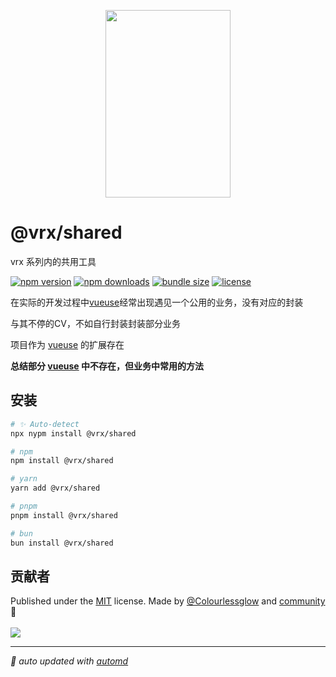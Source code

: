 <p align="center">
<img src="https://vrx-vue.github.io/vrx/favicon.svg" width="200" height="300">
</p>

# @vrx/shared

vrx 系列内的共用工具

<!-- automd:badges color="green" license licenseBranch  bundlephobia packagephobia -->

[![npm version](https://img.shields.io/npm/v/@vrx/shared?color=green)](https://npmjs.com/package/@vrx/shared)
[![npm downloads](https://img.shields.io/npm/dm/@vrx/shared?color=green)](https://npmjs.com/package/@vrx/shared)
[![bundle size](https://img.shields.io/bundlephobia/minzip/@vrx/shared?color=green)](https://bundlephobia.com/package/@vrx/shared)
[![license](https://img.shields.io/github/license/vrx-vue/vrx?color=green)](https://github.com/vrx-vue/vrx/blob/true/LICENSE)

<!-- /automd -->

在实际的开发过程中[vueuse](https://vueuse.org/)经常出现遇见一个公用的业务，没有对应的封装

与其不停的CV，不如自行封装封装部分业务

项目作为 [vueuse](https://vueuse.org/) 的扩展存在

**总结部分 [vueuse](https://vueuse.org/) 中不存在，但业务中常用的方法**

## 安装

<!-- automd:pm-install  -->

```sh
# ✨ Auto-detect
npx nypm install @vrx/shared

# npm
npm install @vrx/shared

# yarn
yarn add @vrx/shared

# pnpm
pnpm install @vrx/shared

# bun
bun install @vrx/shared
```

<!-- /automd -->

## 贡献者
<!-- automd:contributors author="Colourlessglow" license="MIT" -->

Published under the [MIT](https://github.com/vrx-vue/vrx/blob/main/LICENSE) license.
Made by [@Colourlessglow](https://github.com/Colourlessglow) and [community](https://github.com/vrx-vue/vrx/graphs/contributors) 💛
<br><br>
<a href="https://github.com/vrx-vue/vrx/graphs/contributors">
<img src="https://contrib.rocks/image?repo=vrx-vue/vrx" />
</a>

<!-- /automd -->

<!-- automd:with-automd -->

---

_🤖 auto updated with [automd](https://automd.unjs.io)_

<!-- /automd -->
